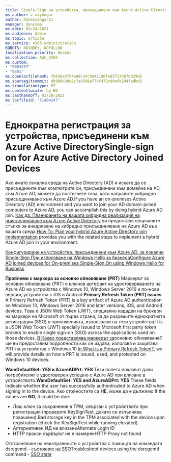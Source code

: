 ```yaml
---
title: Single-Sign за устройства, присъединени към Azure Active Directory
ms.author: v-aiyengar
author: AshaIyengar21
manager: dansimp
ms.date: 03/24/2021
ms.audience: Admin
ms.topic: article
ms.service: o365-administration
ROBOTS: NOINDEX, NOFOLLOW
localization_priority: Normal
ms.collection: Adm_O365
ms.custom:
- "9003257"
- "9891"
ms.openlocfilehash: f6426a3fb4addc24c5041196fe837134bf0d296b
ms.sourcegitcommit: db908b3da2c7a6508a77bf4f2c80afb294fadbd1
ms.translationtype: MT
ms.contentlocale: bg-BG
ms.lasthandoff: 03/29/2021
ms.locfileid: "51404247"
---
```

# <a name="single-sign-on-for-azure-active-directory-joined-devices"></a><span data-ttu-id="fbaec-102">Еднократна регистрация за устройства, присъединени към Azure Active Directory</span><span class="sxs-lookup"><span data-stu-id="fbaec-102">Single-sign on for Azure Active Directory Joined Devices</span></span>

<span data-ttu-id="fbaec-103">Ако имате локална среда на Active Directory (AD) и искате да се присъедините към компютрите си, присъединени към домейна на AD, към Azure AD, можете да постигнете това, като направите хибридно присъединяване към Azure AD.</span><span class="sxs-lookup"><span data-stu-id="fbaec-103">If you have an on-premises Active Directory (AD) environment and you want to join your AD domain-joined computers to Azure AD, you can accomplish this by doing hybrid Azure AD join.</span></span> <span data-ttu-id="fbaec-104">[Как да: Планирането на вашата хибридна реализация на присъединяване към Azure Active Directory](https://docs.microsoft.com/azure/active-directory/devices/hybrid-azuread-join-plan) ви предоставя свързаните стъпки за внедряване на хибридно присъединяване на Azure AD във вашата среда.</span><span class="sxs-lookup"><span data-stu-id="fbaec-104">[How To: Plan your hybrid Azure Active Directory join implementation](https://docs.microsoft.com/azure/active-directory/devices/hybrid-azuread-join-plan) provides you with the related steps to implement a hybrid Azure AD join in your environment.</span></span>

[<span data-ttu-id="fbaec-105">Конфигуриране на устройства, присъединени към Azure AD, за локални Single-Sign При използване на Windows Hello за бизнеса</span><span class="sxs-lookup"><span data-stu-id="fbaec-105">Configure Azure AD joined devices for On-premises Single-Sign On using Windows Hello for Business</span></span>](https://docs.microsoft.com/azure/active-directory/devices/hybrid-azuread-join-plan) 

<span data-ttu-id="fbaec-106">**Проблеми с маркера за основно обновяване (PRT)** Маркерът за основно обновяване (PRT) е ключов артефакт на удостоверяването на Azure AD на устройства с Windows 10, Windows Server 2016 и по-нови версии, устройства с iOS и Android.</span><span class="sxs-lookup"><span data-stu-id="fbaec-106">**Primary Refresh Token (PRT) issues** A Primary Refresh Token (PRT) is a key artifact of Azure AD authentication on Windows 10, Windows Server 2016 and later versions, iOS, and Android devices.</span></span> <span data-ttu-id="fbaec-107">Това е JSON Web Token (JWT), специално издаден на брокери на маркери на Microsoft от първа страна, за да разрешите еднократната регистрация (SSO) в приложенията, използвани на тези устройства.</span><span class="sxs-lookup"><span data-stu-id="fbaec-107">It is a JSON Web Token (JWT) specially issued to Microsoft first party token brokers to enable single sign-on (SSO) across the applications used on those devices.</span></span> <span data-ttu-id="fbaec-108">[В Какво представлява маркерът за](https://docs.microsoft.com/azure/active-directory/devices/concept-primary-refresh-token)основно обновяване? ще ви предоставим подробности как се издава, използва и защитава PRT на устройства с Windows 10.</span><span class="sxs-lookup"><span data-stu-id="fbaec-108">[In What is a Primary Refresh Token?](https://docs.microsoft.com/azure/active-directory/devices/concept-primary-refresh-token), we will provide details on how a PRT is issued, used, and protected on Windows 10 devices.</span></span>

<span data-ttu-id="fbaec-109">**WamDefaultSet: YES и AzureADPrt: YES** Тези полета показват дали потребителят е удостоверен успешно с Azure AD при влизане в устройството.</span><span class="sxs-lookup"><span data-stu-id="fbaec-109">**WamDefaultSet: YES and AzureADPrt: YES** These fields indicate whether the user has successfully authenticated to Azure AD when signing in to the device.</span></span> <span data-ttu-id="fbaec-110">Ако стойностите са **НЕ,** може да е дължимо:</span><span class="sxs-lookup"><span data-stu-id="fbaec-110">If the values are **NO**, it could be due:</span></span>

- <span data-ttu-id="fbaec-111">Лош ключ за съхранение в TPM, свързан с устройството при регистрация (проверете KeySignTest, докато се изпълнява повишени).</span><span class="sxs-lookup"><span data-stu-id="fbaec-111">Bad storage key in the TPM associated with the device upon registration (check the KeySignTest while running elevated).</span></span>
- <span data-ttu-id="fbaec-112">Алтернативен ИД на влизане</span><span class="sxs-lookup"><span data-stu-id="fbaec-112">Alternate Login ID</span></span>
- <span data-ttu-id="fbaec-113">HTTP прокси сървърът не е намерен</span><span class="sxs-lookup"><span data-stu-id="fbaec-113">HTTP Proxy not found</span></span>

<span data-ttu-id="fbaec-114">Отстраняване на неизправности с устройства с помощта на командата dsregcmd – [състояние на SSO](https://docs.microsoft.com/azure/active-directory/devices/troubleshoot-device-dsregcmd#sso-state)</span><span class="sxs-lookup"><span data-stu-id="fbaec-114">Troubleshoot devices using the dsregcmd command - [SSO state](https://docs.microsoft.com/azure/active-directory/devices/troubleshoot-device-dsregcmd#sso-state)</span></span>
